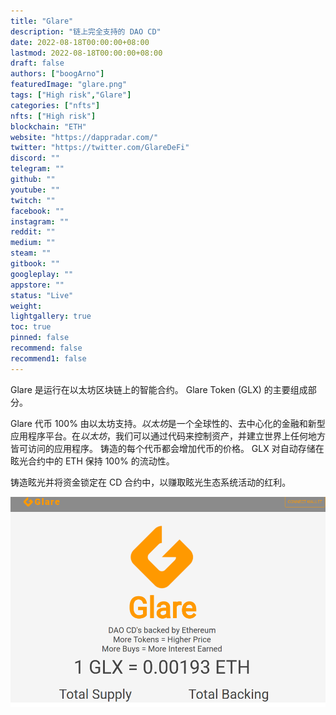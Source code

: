 ```yaml
---
title: "Glare"
description: "链上完全支持的 DAO CD"
date: 2022-08-18T00:00:00+08:00
lastmod: 2022-08-18T00:00:00+08:00
draft: false
authors: ["boogArno"]
featuredImage: "glare.png"
tags: ["High risk","Glare"]
categories: ["nfts"]
nfts: ["High risk"]
blockchain: "ETH"
website: "https://dappradar.com/"
twitter: "https://twitter.com/GlareDeFi"
discord: ""
telegram: ""
github: ""
youtube: ""
twitch: ""
facebook: ""
instagram: ""
reddit: ""
medium: ""
steam: ""
gitbook: ""
googleplay: ""
appstore: ""
status: "Live"
weight: 
lightgallery: true
toc: true
pinned: false
recommend: false
recommend1: false
---
```

Glare 是运行在以太坊区块链上的智能合约。 Glare Token (GLX) 的主要组成部分。

Glare 代币 100% 由以太坊支持。*以太坊*是一个全球性的、去中心化的金融和新型应用程序平台。在*以太坊*，我们可以通过代码来控制资产，并建立世界上任何地方皆可访问的应用程序。 铸造的每个代币都会增加代币的价格。 GLX 对自动存储在眩光合约中的 ETH 保持 100% 的流动性。

铸造眩光并将资金锁定在 CD 合约中，以赚取眩光生态系统活动的红利。

![glare-defi-eth-image1_c5bca3621bf897e0aca36b8415d230fe](glare-defi-eth-image1_c5bca3621bf897e0aca36b8415d230fe.png)